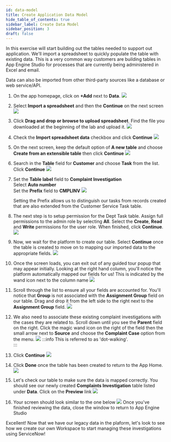 ```yaml
---
id: data-model
title: Create Application Data Model
hide_table_of_contents: true
sidebar_label: Create Data Model
sidebar_position: 3
draft: false
---
```


In this exercise will start building out the tables needed to support out application. We'll import a spreadsheet to quickly populate the table with existing data. This is a very common way customers are building tables in App Engine Studio for processes that are currently being administered in Excel and email.

Data can also be imported from other third-party sources like a database or web service/API.

1. On the app homepage, click on **+Add** next to **Data**.
![](../images/2023-08-18-09-19-43.png)


2. Select **Import a spreadsheet** and then the **Continue** on the next screen
    ![](../images/2023-08-18-09-26-54.png)


3. Click **Drag and drop or browse to upload spreadsheet**. Find the file you downloaded at the beginning of the lab and upload it. 
![](../images/2023-08-18-09-23-58.png)


4. Check the **Import spreadsheet data** checkbox and click **Continue**
![](../images/2023-09-11-09-30-54.png)


5. On the next screen, keep the default option of **A new table** and choose **Create from an extensible table** then click **Continue**
![](../images/2023-09-11-09-47-16.png)


6. Search in the **Table** field for **Customer** and choose **Task** from the list. Click **Continue**
![](../images/2023-09-11-10-00-11.png)


7. Set the **Table label** field to **Complaint Investigation**\
    Select **Auto number**\
    Set the **Prefix** field to **CMPLINV**
![](../images/2023-09-11-10-01-48.png)

    Setting the Prefix allows us to distinguish our tasks from records created that are also extended from the Customer Service Task table.


8. The next step is to setup permission for the Dept Task table. Assign full permissions to the admin role by selecting **All**. Select the **Create**, **Read** and **Write** permissions for the user role. When finished, click **Continue**.
![](../images/2023-09-11-10-03-57.png)


9. Now, we wait for the platform to create our table. Select **Continue** once the table is created to move on to mapping our imported data to the appropriate fields.
    ![](../images/2023-09-11-10-05-52.png)


10. Once the screen loads, you can exit out of any guided tour popup that may appear initially. Looking at the right hand column, you'll notice the platform automatically mapped our fields for us! This is indicated by the wand icon next to the column name
![](../images/2023-09-11-11-58-37.png)


11. Scroll through the list to ensure all your fields are accounted for. You'll notice that **Group** is not associated with the **Assignment Group** field on our table. Drag and drop it from the left side to the right next to the **Assignment Group** field. 
![](../images/2023-09-11-12-02-09.png)


12. We also need to associate these existing complaint investigations with the cases they are related to. Scroll down until you see the **Parent** field on the right. Click the magic wand icon on the right of the field then the small arrow next to **Source** and choose the **Complaint Case** option from the menu.
![](../images/2023-09-11-12-43-01.png)
:::info
This is referred to as 'dot-walking'.    
:::


13. Click **Continue**
![](../images/2023-09-11-12-34-05.png)


14. Click **Done** once the table has been created to return to the App Home.
![](../images/2023-09-11-12-47-55.png)


15. Let's check our table to make sure the data is mapped correctly. You should see our newly created **Complaints Investigation** table listed under **Data**. Click on the **Preview** link
![](../images/2023-09-11-12-50-28.png)


16. Your screen should look similar to the one below
![](../images/2023-09-11-12-51-44.png)
Once you've finished reviewing the data, close the window to return to App Engine Studio


Excellent! Now that we have our legacy data in the plaform, let's look to see how we create our own Workspace to start managing these investigations using ServiceNow!